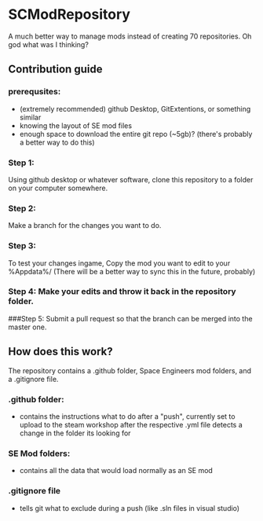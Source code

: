 # SCModRepository
A much better way to manage mods instead of creating 70 repositories. Oh god what was I thinking?


## Contribution guide

### prerequsites:
- (extremely recommended) github Desktop, GitExtentions, or something similar
- knowing the layout of SE mod files
- enough space to download the entire git repo (~5gb)? (there's probably a better way to do this)

### Step 1:
 Using github desktop or whatever software, clone this repository to a folder on your computer somewhere. 

### Step 2:
 Make a branch for the changes you want to do.

### Step 3:
 To test your changes ingame, Copy the mod you want to edit to your %Appdata%/ (There will be a better way to 
sync this in the future, probably)
### Step 4: Make your edits and throw it back in the repository folder.

###Step 5:
Submit a pull request so that the branch can be merged into the master one.




## How does this work?
The repository contains a .github folder, Space Engineers mod folders, and a .gitignore file.
### .github folder:
- contains the instructions what to do after a "push", currently set to upload to the steam workshop after the respective .yml file detects a change in the folder its looking for
### SE Mod folders:
- contains all the data that would load normally as an SE mod
### .gitignore file
- tells git what to exclude during a push (like .sln files in visual studio)
